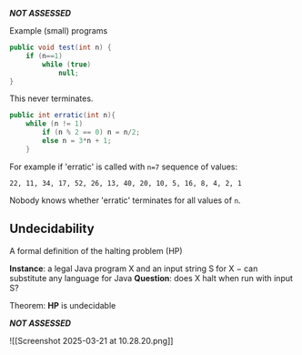 ***NOT ASSESSED***

Example (small) programs 

```java
public void test(int n) {
	if (n==1)
		while (true)
			null;
}
```

This never terminates.

```java
public int erratic(int n){
	while (n != 1)
		if (n % 2 == 0) n = n/2;
		else n = 3*n + 1;
	}
```

For example if 'erratic' is called with `n=7` sequence of values: 

```
22, 11, 34, 17, 52, 26, 13, 40, 20, 10, 5, 16, 8, 4, 2, 1 
```

Nobody knows whether 'erratic' terminates for all values of `n`.

## Undecidability

A formal definition of the halting problem (HP) 

**Instance**: a legal Java program X and an input string S for X − can substitute any language for Java 
**Question**: does X halt when run with input S?

Theorem: **HP** is undecidable

***NOT ASSESSED***

![[Screenshot 2025-03-21 at 10.28.20.png]]
